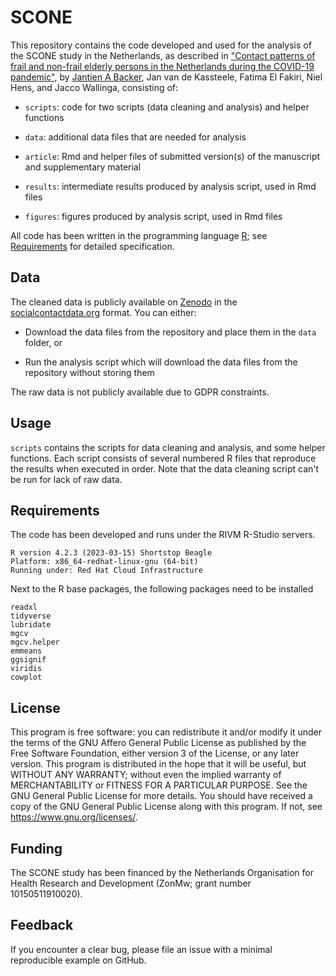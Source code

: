 # SCONE

This repository contains the code developed and used for the analysis of the SCONE study in the Netherlands, as described in ["Contact patterns of frail and non-frail elderly persons in the Netherlands during the COVID-19 pandemic"](https://www.medrxiv.org/content/10.1101/2023.05.09.23289550v1), by [Jantien A Backer](mailto:jantien.backer@rivm.nl), Jan van de Kassteele, Fatima El Fakiri, Niel Hens, and Jacco Wallinga, consisting of:

* `scripts`: code for two scripts (data cleaning and analysis) and helper functions

* `data`: additional data files that are needed for analysis

* `article`: Rmd and helper files of submitted version(s) of the manuscript and supplementary material

* `results`: intermediate results produced by analysis script, used in Rmd files

* `figures`: figures produced by analysis script, used in Rmd files

All code has been written in the programming language [R](https://www.r-project.org/about.html); see [Requirements](#requirements) for detailed specification.

## Data

The cleaned data is publicly available on [Zenodo](https://dx.doi.org/10.5281/zenodo.7649376) in the [socialcontactdata.org](https://www.socialcontactdata.org) format. You can either:

* Download the data files from the repository and place them in the `data` folder, or

* Run the analysis script which will download the data files from the repository without storing them

The raw data is not publicly available due to GDPR constraints.


## Usage

`scripts` contains the scripts for data cleaning and analysis, and some helper functions. Each script consists of several numbered R files that reproduce the results when executed in order. Note that the data cleaning script can't be run for lack of raw data.


## <a name = "requirements"></a> Requirements

The code has been developed and runs under the RIVM R-Studio servers.

```
R version 4.2.3 (2023-03-15) Shortstop Beagle
Platform: x86_64-redhat-linux-gnu (64-bit)
Running under: Red Hat Cloud Infrastructure
```

Next to the R base packages, the following packages need to be installed

```
readxl
tidyverse
lubridate
mgcv
mgcv.helper
emmeans
ggsignif
viridis
cowplot
```

## License

This program is free software: you can redistribute it and/or modify it under the terms of the GNU Affero General Public License as published by the Free Software Foundation, either version 3 of the License, or any later version. This program is distributed in the hope that it will be useful, but WITHOUT ANY WARRANTY; without even the implied warranty of MERCHANTABILITY or FITNESS FOR A PARTICULAR PURPOSE. See the GNU General Public License for more details. You should have received a copy of the GNU General Public License along with this program. If not, see <https://www.gnu.org/licenses/>.

## Funding

The SCONE study has been financed by the Netherlands Organisation for Health Research and Development (ZonMw; grant number 10150511910020).

## Feedback

If you encounter a clear bug, please file an issue with a minimal reproducible example on GitHub.

